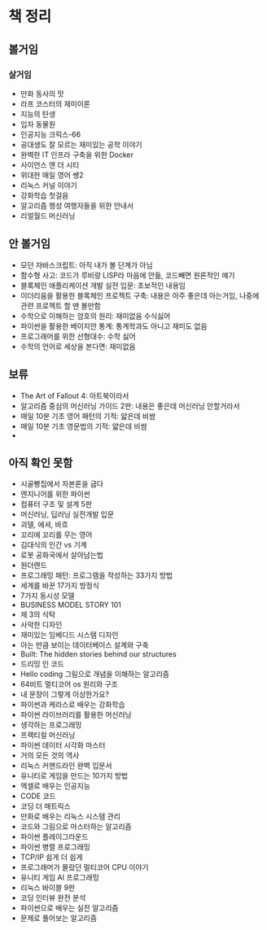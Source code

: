 # 책 정리
## 볼거임
### 살거임
- 만화 동사의 맛
- 라프 코스터의 재미이론
- 지능의 탄생
- 입자 동물원
- 인공지능 크릭스-66
- 공대생도 잘 모르는 재미있는 공학 이야기
- 완벽한 IT 인프라 구축을 위한 Docker
- 사이언스 앤 더 시티
- 위대한 매일 영어 쌩2
- 리눅스 커널 이야기
- 강화학습 첫걸음
- 알고리즘 행성 여행자들을 위한 안내서
- 리얼월드 머신러닝

## 안 볼거임
- 모던 자바스크립트: 아직 내가 볼 단계가 아님
- 함수형 사고: 코드가 루비랑 LISP라 마음에 안듦, 코드빼면 원론적인 얘기
- 블록체인 애플리케이션 개발 실전 입문: 초보적인 내용임
- 이더리움을 활용한 블록체인 프로젝트 구축: 내용은 아주 좋은데 아는거임, 나중에 관련 프로젝트 할 땐 볼만함
- 수학으로 이해하는 암호의 원리: 재미없음 수식싫어
- 파이썬을 활용한 베이지안 통계: 통계학과도 아니고 재미도 없음
- 프로그래머를 위한 선형대수: 수학 싫어
- 수학의 언어로 세상을 본다면: 재미없음

## 보류
- The Art of Fallout 4: 아트북이라서
- 알고리즘 중심의 머신러닝 가이드 2판: 내용은 좋은데 머신러닝 안할거라서
- 매일 10분 기초 영어 패턴의 기적: 얇은데 비쌈
- 매일 10분 기초 영문법의 기적: 얇은데 비쌈
- 

## 아직 확인 못함
- 시골빵집에서 자본론을 굽다
- 엔지니어를 위한 파이썬
- 컴퓨터 구조 및 설계 5판
- 머신러닝, 딥러닝 실전개발 입문
- 괴델, 에셔, 바흐
- 꼬리에 꼬리를 무는 영어
- 김대식의 인간 vs 기계
- 로봇 공화국에서 살아남는법
- 원더랜드
- 프로그래밍 패턴: 프로그램을 작성하는 33가지 방법
- 세계를 바꾼 17가지 방정식
- 7가지 동시성 모델
- BUSINESS MODEL STORY 101
- 제 3의 식탁
- 사악한 디자인
- 재미있는 임베디드 시스템 디자인
- 아는 만큼 보이는 데이터베이스 설계와 구축
- Built: The hidden stories behind our structures
- 드리밍 인 코드
- Hello coding 그림으로 개념을 이해하는 알고리즘
- 64비트 멀티코어 os 원리와 구조
- 내 문장이 그렇게 이상한가요?
- 파이썬과 케라스로 배우는 강화학습
- 파이썬 라이브러리를 활용한 머신러닝
- 생각하는 프로그래밍
- 프랙티컬 머신러닝
- 파이썬 데이터 시각화 마스터
- 거의 모든 것의 역사
- 리눅스 커맨드라인 완벽 입문서
- 유니티로 게임을 만드는 10가지 방법
- 엑셀로 배우는 인공지능
- CODE 코드
- 코딩 더 매트릭스
- 만화로 배우는 리눅스 시스템 관리
- 코드와 그림으로 마스터하는 알고리즘
- 파이썬 플레이그라운드
- 파이썬 병렬 프로그래밍
- TCP/IP 쉽게 더 쉽게
- 프로그래머가 몰랐던 멀티코어 CPU 이야기
- 유니티 게임 AI 프로그래밍
- 리눅스 바이블 9판
- 코딩 인터뷰 완전 분석
- 파이썬으로 배우는 실전 알고리즘
- 문제로 풀어보는 알고리즘